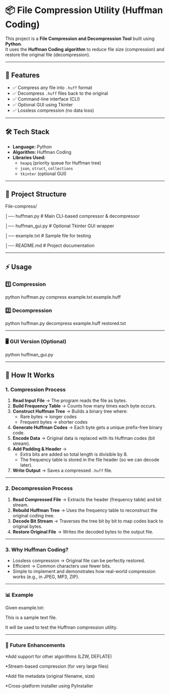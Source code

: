 # 📦 File Compression Utility (Huffman Coding)

This project is a **File Compression and Decompression Tool** built using **Python**.  
It uses the **Huffman Coding algorithm** to reduce file size (compression) and restore the original file (decompression).  

---

## 🚀 Features
- ✅ Compress any file into `.huff` format  
- ✅ Decompress `.huff` files back to the original  
- ✅ Command-line interface (CLI)  
- ✅ Optional GUI using Tkinter  
- ✅ Lossless compression (no data loss)  

---

## 🛠️ Tech Stack
- **Language:** Python  
- **Algorithm:** Huffman Coding  
- **Libraries Used:**  
  - `heapq` (priority queue for Huffman tree)  
  - `json`, `struct`, `collections`  
  - `tkinter` (optional GUI)  

---

## 📂 Project Structure
File-compress/

│── huffman.py # Main CLI-based compressor & decompressor

│── huffman_gui.py # Optional Tkinter GUI wrapper

│── example.txt # Sample file for testing

│── README.md # Project documentation

---

## ⚡ Usage

### 1️⃣ Compression

python huffman.py compress example.txt example.huff

### 2️⃣ Decompression

python huffman.py decompress example.huff restored.txt

---

### 🖥️ GUI Version (Optional)

python huffman_gui.py

---

## 🔎 How It Works

### 1. Compression Process
1. **Read Input File** → The program reads the file as bytes.  
2. **Build Frequency Table** → Counts how many times each byte occurs.  
3. **Construct Huffman Tree** → Builds a binary tree where:
   - Rare bytes → longer codes  
   - Frequent bytes → shorter codes  
4. **Generate Huffman Codes** → Each byte gets a unique prefix-free binary code.  
5. **Encode Data** → Original data is replaced with its Huffman codes (bit stream).  
6. **Add Padding & Header** →  
   - Extra bits are added so total length is divisible by 8.  
   - The frequency table is stored in the file header (so we can decode later).  
7. **Write Output** → Saves a compressed `.huff` file.

---

### 2. Decompression Process
1. **Read Compressed File** → Extracts the header (frequency table) and bit stream.  
2. **Rebuild Huffman Tree** → Uses the frequency table to reconstruct the original coding tree.  
3. **Decode Bit Stream** → Traverses the tree bit by bit to map codes back to original bytes.  
4. **Restore Original File** → Writes the decoded bytes to the output file.  

---

### 3. Why Huffman Coding?
- Lossless compression → Original file can be perfectly restored.  
- Efficient → Common characters use fewer bits.  
- Simple to implement and demonstrates how real-world compression works (e.g., in JPEG, MP3, ZIP).

---

### 📊 Example

Given example.txt:

This is a sample text file.

It will be used to test the Huffman compression utility.

---

### 🎯 Future Enhancements

  *Add support for other algorithms (LZW, DEFLATE)

  *Stream-based compression (for very large files)

  *Add file metadata (original filename, size)

  *Cross-platform installer using PyInstaller
